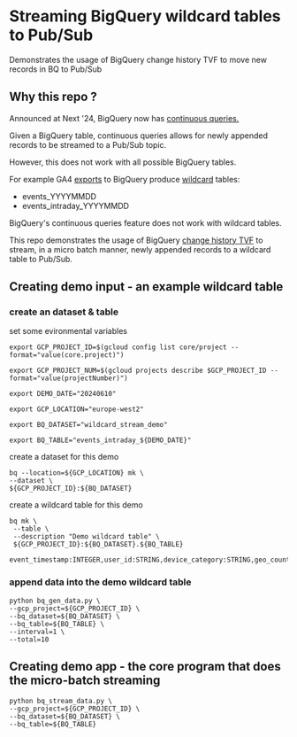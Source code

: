 # Streaming BigQuery wildcard tables to Pub/Sub
Demonstrates the usage of BigQuery change history TVF to move new records in BQ to Pub/Sub

## Why this repo ? 

Announced at Next '24, BigQuery now has [continuous queries.](https://www.youtube.com/watch?v=Zo_y34J16yg)

Given a BigQuery table, continuous queries allows for newly appended records to be
streamed to a Pub/Sub topic. 

However, this does not work with all possible BigQuery tables. 

For example GA4 [exports](https://support.google.com/analytics/answer/7029846?sjid=4108693678746207990-EU)
to BigQuery produce [wildcard](https://cloud.google.com/bigquery/docs/querying-wildcard-tables) tables: 

* events_YYYYMMDD
* events_intraday_YYYYMMDD

BigQuery's continuous queries feature does not work with wildcard tables. 

This repo demonstrates the usage of BigQuery [change history TVF](https://cloud.google.com/bigquery/docs/change-history)
to stream, in a micro batch manner, newly appended records to a wildcard table to Pub/Sub.


## Creating demo input - an example wildcard table

### create an dataset & table

set some evironmental variables

```shell
export GCP_PROJECT_ID=$(gcloud config list core/project --format="value(core.project)")

export GCP_PROJECT_NUM=$(gcloud projects describe $GCP_PROJECT_ID --format="value(projectNumber)")

export DEMO_DATE="20240610"

export GCP_LOCATION="europe-west2"

export BQ_DATASET="wildcard_stream_demo"

export BQ_TABLE="events_intraday_${DEMO_DATE}"
```

create a dataset for this demo
```shell
bq --location=${GCP_LOCATION} mk \
--dataset \
${GCP_PROJECT_ID}:${BQ_DATASET}

```

create a wildcard table for this demo
```shell
bq mk \
 --table \
 --description "Demo wildcard table" \
 ${GCP_PROJECT_ID}:${BQ_DATASET}.${BQ_TABLE}
 event_timestamp:INTEGER,user_id:STRING,device_category:STRING,geo_country:STRING,ecommerce_purchase_revenue_in_usd:FLOAT
```

### append data into the demo wildcard table

```shell
python bq_gen_data.py \
--gcp_project=${GCP_PROJECT_ID} \
--bq_dataset=${BQ_DATASET} \
--bq_table=${BQ_TABLE} \
--interval=1 \
--total=10
```

## Creating demo app - the core program that does the micro-batch streaming

```shell
python bq_stream_data.py \
--gcp_project=${GCP_PROJECT_ID} \
--bq_dataset=${BQ_DATASET} \
--bq_table=${BQ_TABLE}
```